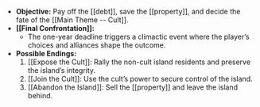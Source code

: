 - **Objective:** Pay off the [[debt]], save the [[property]], and decide the fate of the [[Main Theme -- Cult]].
- **[[Final Confrontation]]:**
    - The one-year deadline triggers a climactic event where the player’s choices and alliances shape the outcome.
- **Possible Endings:**
    1. [[Expose the Cult]]: Rally the non-cult island residents and preserve the island’s integrity.
    2. [[Join the Cult]]: Use the cult’s power to secure control of the island.
    3. [[Abandon the Island]]: Sell the [[property]] and leave the island behind.